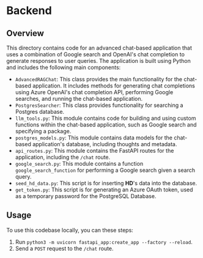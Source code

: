 # Backend

## Overview
This directory contains code for an advanced chat-based application that uses a combination of Google search and OpenAI's chat completion to generate responses to user queries. The application is built using Python and includes the following main components:
- `AdvancedRAGChat`: This class provides the main functionality for the chat-based application. It includes methods for generating chat completions using Azure OpenAI's chat completion API, performing Google searches, and running the chat-based application.
- `PostgresSearcher`: This class provides functionality for searching a Postgres database.
- `llm_tools.py`: This module contains code for building and using custom functions within the chat-based application, such as Google search and specifying a package.
- `postgres_models.py`: This module contains data models for the chat-based application's database, including thoughts and metadata.
- `api_routes.py`: This module contains the FastAPI routes for the application, including the `/chat` route.
- `google_search.py`: This module contains a function `google_search_function` for performing a Google search given a search query.
- `seed_hd_data.py`: This script is for inserting **HD**'s data into the database.
- `get_token.py`: This script is for generating an Azure OAuth token, used as a temporary password for the PostgreSQL Database.


## Usage
To use this codebase locally, you can these steps:
1. Run `python3 -m uvicorn fastapi_app:create_app --factory --reload`.
1. Send a `POST` request to the `/chat` route.